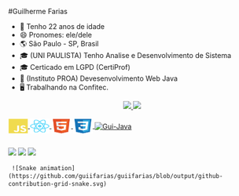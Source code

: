 #Guilherme Farias 
- 🧑 Tenho 22 anos de idade
- 😄 Pronomes: ele/dele
- 🌎 São Paulo - SP, Brasil
- 🎓 (UNI PAULISTA)  Tenho Analise e Desenvolvimento de Sistema 
- 🎓 Certicado em LGPD (CertiProf)
- 🏫 (Instituto PROA) Devesenvolvimento Web Java
- 🖥️ Trabalhando na Confitec.

<div align="center">
    <a href="https://github.com/guiifarias">
    <img height="177em" src="https://github-readme-stats.vercel.app/api?username=guiifarias&show_icons=true&theme=dark&include_all_commits=true&count_private=true"/>
    <img height="177em" src="https://github-readme-stats.vercel.app/api/top-langs/?username=guiifarias&layout=compact&langs_count=7&theme=dark"/>
  </div>
    
  <div style="display: inline_block"><br>
    <img align="center" alt="Gui-Js" height="30" width="40" src="https://raw.githubusercontent.com/devicons/devicon/master/icons/javascript/javascript-plain.svg">
    <img align="center" alt="Gui-React" height="30" width="40" src="https://raw.githubusercontent.com/devicons/devicon/master/icons/react/react-original.svg">
    <img align="center" alt="Gui-HTML" height="30" width="40" src="https://raw.githubusercontent.com/devicons/devicon/master/icons/html5/html5-original.svg">
    <img align="center" alt="Gui-CSS" height="30" width="40" src="https://raw.githubusercontent.com/devicons/devicon/master/icons/css3/css3-original.svg">
    <img align="center" alt="Gui-Java" height="30" width="40" src="https://cdn.jsdelivr.net/gh/devicons/devicon/icons/java/java-original.svg" />
  </div>

  ##
  
  <div>
    <a href = "mailto:guiifarias369@gmail.com"><img src="https://img.shields.io/badge/-Gmail-%23333?style=for-the-badge&logo=gmail&logoColor=white" target="_blank"></a>
    <a href="https://www.linkedin.com/in/guilherme--farias/" target="_blank"><img src="https://img.shields.io/badge/-LinkedIn-%230077B5?style=for-the-badge&logo=linkedin&logoColor=white" target="_blank"></a> 
     <a href="https://web.whatsapp.com/send/?phone=5511945252842&text&app_absent=0" target="_blank"><img src="https://img.shields.io/badge/WhatsApp-25D366?style=for-the-badge&logo=whatsapp&logoColor=white" target="_blank"></a> 

     ![Snake animation](https://github.com/guiifarias/guiifarias/blob/output/github-contribution-grid-snake.svg)
    
  </div>
